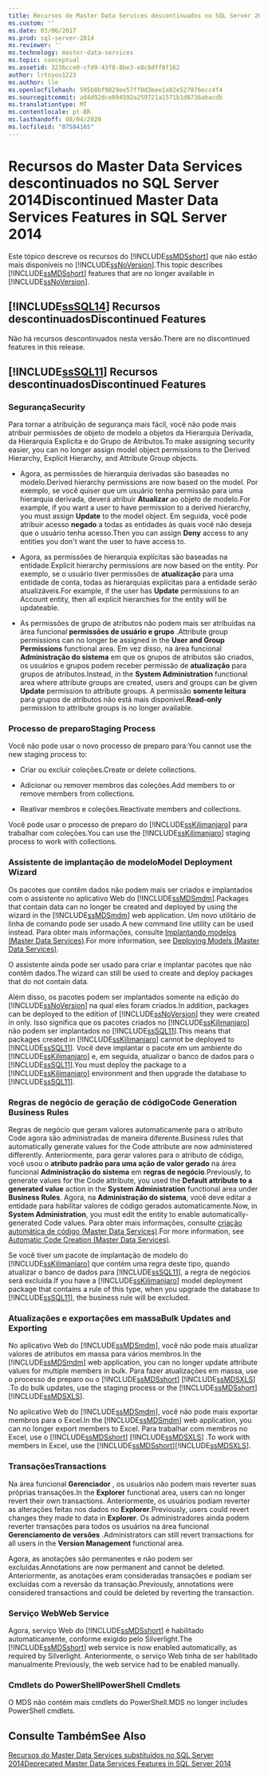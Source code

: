 ```yaml
---
title: Recursos de Master Data Services descontinuados no SQL Server 2014 | Microsoft Docs
ms.custom: ''
ms.date: 03/06/2017
ms.prod: sql-server-2014
ms.reviewer: ''
ms.technology: master-data-services
ms.topic: conceptual
ms.assetid: 3236cce0-cfd9-43f8-8be3-e8c8dff8f162
author: lrtoyou1223
ms.author: lle
ms.openlocfilehash: 595b8bf9829ee57ff0d3bee1a82e527876ecc4f4
ms.sourcegitcommit: ad4d92dce894592a259721a1571b1d8736abacdb
ms.translationtype: MT
ms.contentlocale: pt-BR
ms.lasthandoff: 08/04/2020
ms.locfileid: "87584165"
---
```

# <a name="discontinued-master-data-services-features-in-sql-server-2014"></a><span data-ttu-id="a413a-102">Recursos do Master Data Services descontinuados no SQL Server 2014</span><span class="sxs-lookup"><span data-stu-id="a413a-102">Discontinued Master Data Services Features in SQL Server 2014</span></span>
  <span data-ttu-id="a413a-103">Este tópico descreve os recursos do [!INCLUDE[ssMDSshort](../includes/ssmdsshort-md.md)] que não estão mais disponíveis no [!INCLUDE[ssNoVersion](../includes/ssnoversion-md.md)].</span><span class="sxs-lookup"><span data-stu-id="a413a-103">This topic describes [!INCLUDE[ssMDSshort](../includes/ssmdsshort-md.md)] features that are no longer available in [!INCLUDE[ssNoVersion](../includes/ssnoversion-md.md)].</span></span>  
  
## <a name="sssql14-discontinued-features"></a>[!INCLUDE[ssSQL14](../includes/sssql14-md.md)] <span data-ttu-id="a413a-104">Recursos descontinuados</span><span class="sxs-lookup"><span data-stu-id="a413a-104">Discontinued Features</span></span>  
 <span data-ttu-id="a413a-105">Não há recursos descontinuados nesta versão.</span><span class="sxs-lookup"><span data-stu-id="a413a-105">There are no discontinued features in this release.</span></span>  
  
## <a name="sssql11-discontinued-features"></a>[!INCLUDE[ssSQL11](../includes/sssql11-md.md)] <span data-ttu-id="a413a-106">Recursos descontinuados</span><span class="sxs-lookup"><span data-stu-id="a413a-106">Discontinued Features</span></span>  
  
### <a name="security"></a><span data-ttu-id="a413a-107">Segurança</span><span class="sxs-lookup"><span data-stu-id="a413a-107">Security</span></span>  
 <span data-ttu-id="a413a-108">Para tornar a atribuição de segurança mais fácil, você não pode mais atribuir permissões de objeto de modelo a objetos da Hierarquia Derivada, da Hierarquia Explícita e do Grupo de Atributos.</span><span class="sxs-lookup"><span data-stu-id="a413a-108">To make assigning security easier, you can no longer assign model object permissions to the Derived Hierarchy, Explicit Hierarchy, and Attribute Group objects.</span></span>  
  
-   <span data-ttu-id="a413a-109">Agora, as permissões de hierarquia derivadas são baseadas no modelo.</span><span class="sxs-lookup"><span data-stu-id="a413a-109">Derived hierarchy permissions are now based on the model.</span></span> <span data-ttu-id="a413a-110">Por exemplo, se você quiser que um usuário tenha permissão para uma hierarquia derivada, deverá atribuir **Atualizar** ao objeto de modelo.</span><span class="sxs-lookup"><span data-stu-id="a413a-110">For example, if you want a user to have permission to a derived hierarchy, you must assign **Update** to the model object.</span></span> <span data-ttu-id="a413a-111">Em seguida, você pode atribuir acesso **negado** a todas as entidades às quais você não deseja que o usuário tenha acesso.</span><span class="sxs-lookup"><span data-stu-id="a413a-111">Then you can assign **Deny** access to any entities you don't want the user to have access to.</span></span>  
  
-   <span data-ttu-id="a413a-112">Agora, as permissões de hierarquia explícitas são baseadas na entidade.</span><span class="sxs-lookup"><span data-stu-id="a413a-112">Explicit hierarchy permissions are now based on the entity.</span></span> <span data-ttu-id="a413a-113">Por exemplo, se o usuário tiver permissões de **atualização** para uma entidade de conta, todas as hierarquias explícitas para a entidade serão atualizáveis.</span><span class="sxs-lookup"><span data-stu-id="a413a-113">For example, if the user has **Update** permissions to an Account entity, then all explicit hierarchies for the entity will be updateable.</span></span>  
  
-   <span data-ttu-id="a413a-114">As permissões de grupo de atributos não podem mais ser atribuídas na área funcional **permissões de usuário e grupo** .</span><span class="sxs-lookup"><span data-stu-id="a413a-114">Attribute group permissions can no longer be assigned in the **User and Group Permissions** functional area.</span></span> <span data-ttu-id="a413a-115">Em vez disso, na área funcional **Administração do sistema** em que os grupos de atributos são criados, os usuários e grupos podem receber permissão de **atualização** para grupos de atributos.</span><span class="sxs-lookup"><span data-stu-id="a413a-115">Instead, in the **System Administration** functional area where attribute groups are created, users and groups can be given **Update** permission to attribute groups.</span></span> <span data-ttu-id="a413a-116">A permissão **somente leitura** para grupos de atributos não está mais disponível.</span><span class="sxs-lookup"><span data-stu-id="a413a-116">**Read-only** permission to attribute groups is no longer available.</span></span>  
  
### <a name="staging-process"></a><span data-ttu-id="a413a-117">Processo de preparo</span><span class="sxs-lookup"><span data-stu-id="a413a-117">Staging Process</span></span>  
 <span data-ttu-id="a413a-118">Você não pode usar o novo processo de preparo para:</span><span class="sxs-lookup"><span data-stu-id="a413a-118">You cannot use the new staging process to:</span></span>  
  
-   <span data-ttu-id="a413a-119">Criar ou excluir coleções.</span><span class="sxs-lookup"><span data-stu-id="a413a-119">Create or delete collections.</span></span>  
  
-   <span data-ttu-id="a413a-120">Adicionar ou remover membros das coleções.</span><span class="sxs-lookup"><span data-stu-id="a413a-120">Add members to or remove members from collections.</span></span>  
  
-   <span data-ttu-id="a413a-121">Reativar membros e coleções.</span><span class="sxs-lookup"><span data-stu-id="a413a-121">Reactivate members and collections.</span></span>  
  
 <span data-ttu-id="a413a-122">Você pode usar o processo de preparo do [!INCLUDE[ssKilimanjaro](../includes/sskilimanjaro-md.md)] para trabalhar com coleções.</span><span class="sxs-lookup"><span data-stu-id="a413a-122">You can use the [!INCLUDE[ssKilimanjaro](../includes/sskilimanjaro-md.md)] staging process to work with collections.</span></span>  
  
### <a name="model-deployment-wizard"></a><span data-ttu-id="a413a-123">Assistente de implantação de modelo</span><span class="sxs-lookup"><span data-stu-id="a413a-123">Model Deployment Wizard</span></span>  
 <span data-ttu-id="a413a-124">Os pacotes que contêm dados não podem mais ser criados e implantados com o assistente no aplicativo Web do [!INCLUDE[ssMDSmdm](../includes/ssmdsmdm-md.md)].</span><span class="sxs-lookup"><span data-stu-id="a413a-124">Packages that contain data can no longer be created and deployed by using the wizard in the [!INCLUDE[ssMDSmdm](../includes/ssmdsmdm-md.md)] web application.</span></span> <span data-ttu-id="a413a-125">Um novo utilitário de linha de comando pode ser usado.</span><span class="sxs-lookup"><span data-stu-id="a413a-125">A new command line utility can be used instead.</span></span> <span data-ttu-id="a413a-126">Para obter mais informações, consulte [Implantando modelos &#40;Master Data Services&#41;](deploying-models-master-data-services.md).</span><span class="sxs-lookup"><span data-stu-id="a413a-126">For more information, see [Deploying Models &#40;Master Data Services&#41;](deploying-models-master-data-services.md).</span></span>  
  
 <span data-ttu-id="a413a-127">O assistente ainda pode ser usado para criar e implantar pacotes que não contêm dados.</span><span class="sxs-lookup"><span data-stu-id="a413a-127">The wizard can still be used to create and deploy packages that do not contain data.</span></span>  
  
 <span data-ttu-id="a413a-128">Além disso, os pacotes podem ser implantados somente na edição do [!INCLUDE[ssNoVersion](../includes/ssnoversion-md.md)] na qual eles foram criados.</span><span class="sxs-lookup"><span data-stu-id="a413a-128">In addition, packages can be deployed to the edition of [!INCLUDE[ssNoVersion](../includes/ssnoversion-md.md)] they were created in only.</span></span> <span data-ttu-id="a413a-129">Isso significa que os pacotes criados no [!INCLUDE[ssKilimanjaro](../includes/sskilimanjaro-md.md)] não podem ser implantados no [!INCLUDE[ssSQL11](../includes/sssql11-md.md)].</span><span class="sxs-lookup"><span data-stu-id="a413a-129">This means that packages created in [!INCLUDE[ssKilimanjaro](../includes/sskilimanjaro-md.md)] cannot be deployed to [!INCLUDE[ssSQL11](../includes/sssql11-md.md)].</span></span> <span data-ttu-id="a413a-130">Você deve implantar o pacote em um ambiente do [!INCLUDE[ssKilimanjaro](../includes/sskilimanjaro-md.md)] e, em seguida, atualizar o banco de dados para o [!INCLUDE[ssSQL11](../includes/sssql11-md.md)].</span><span class="sxs-lookup"><span data-stu-id="a413a-130">You must deploy the package to a [!INCLUDE[ssKilimanjaro](../includes/sskilimanjaro-md.md)] environment and then upgrade the database to [!INCLUDE[ssSQL11](../includes/sssql11-md.md)].</span></span>  
  
### <a name="code-generation-business-rules"></a><span data-ttu-id="a413a-131">Regras de negócio de geração de código</span><span class="sxs-lookup"><span data-stu-id="a413a-131">Code Generation Business Rules</span></span>  
 <span data-ttu-id="a413a-132">Regras de negócio que geram valores automaticamente para o atributo Code agora são administradas de maneira diferente.</span><span class="sxs-lookup"><span data-stu-id="a413a-132">Business rules that automatically generate values for the Code attribute are now administered differently.</span></span> <span data-ttu-id="a413a-133">Anteriormente, para gerar valores para o atributo de código, você usou o **atributo padrão para uma ação de valor gerado** na área funcional **Administração do sistema** em **regras de negócio**.</span><span class="sxs-lookup"><span data-stu-id="a413a-133">Previously, to generate values for the Code attribute, you used the **Default attribute to a generated value** action in the **System Administration** functional area under **Business Rules**.</span></span> <span data-ttu-id="a413a-134">Agora, na **Administração do sistema**, você deve editar a entidade para habilitar valores de código gerados automaticamente.</span><span class="sxs-lookup"><span data-stu-id="a413a-134">Now, in **System Administration**, you must edit the entity to enable automatically-generated Code values.</span></span> <span data-ttu-id="a413a-135">Para obter mais informações, consulte [criação automática de código &#40;Master Data Services&#41;](automatic-code-creation-master-data-services.md).</span><span class="sxs-lookup"><span data-stu-id="a413a-135">For more information, see [Automatic Code Creation &#40;Master Data Services&#41;](automatic-code-creation-master-data-services.md).</span></span>  
  
 <span data-ttu-id="a413a-136">Se você tiver um pacote de implantação de modelo do [!INCLUDE[ssKilimanjaro](../includes/sskilimanjaro-md.md)] que contém uma regra deste tipo, quando atualizar o banco de dados para [!INCLUDE[ssSQL11](../includes/sssql11-md.md)], a regra de negócios será excluída.</span><span class="sxs-lookup"><span data-stu-id="a413a-136">If you have a [!INCLUDE[ssKilimanjaro](../includes/sskilimanjaro-md.md)] model deployment package that contains a rule of this type, when you upgrade the database to [!INCLUDE[ssSQL11](../includes/sssql11-md.md)], the business rule will be excluded.</span></span>  
  
### <a name="bulk-updates-and-exporting"></a><span data-ttu-id="a413a-137">Atualizações e exportações em massa</span><span class="sxs-lookup"><span data-stu-id="a413a-137">Bulk Updates and Exporting</span></span>  
 <span data-ttu-id="a413a-138">No aplicativo Web do [!INCLUDE[ssMDSmdm](../includes/ssmdsmdm-md.md)], você não pode mais atualizar valores de atributos em massa para vários membros.</span><span class="sxs-lookup"><span data-stu-id="a413a-138">In the [!INCLUDE[ssMDSmdm](../includes/ssmdsmdm-md.md)] web application, you can no longer update attribute values for multiple members in bulk.</span></span> <span data-ttu-id="a413a-139">Para fazer atualizações em massa, use o processo de preparo ou o [!INCLUDE[ssMDSshort](../includes/ssmdsshort-md.md)] [!INCLUDE[ssMDSXLS](../includes/ssmdsxls-md.md)] .</span><span class="sxs-lookup"><span data-stu-id="a413a-139">To do bulk updates, use the staging process or the [!INCLUDE[ssMDSshort](../includes/ssmdsshort-md.md)][!INCLUDE[ssMDSXLS](../includes/ssmdsxls-md.md)].</span></span>  
  
 <span data-ttu-id="a413a-140">No aplicativo Web do [!INCLUDE[ssMDSmdm](../includes/ssmdsmdm-md.md)], você não pode mais exportar membros para o Excel.</span><span class="sxs-lookup"><span data-stu-id="a413a-140">In the [!INCLUDE[ssMDSmdm](../includes/ssmdsmdm-md.md)] web application, you can no longer export members to Excel.</span></span> <span data-ttu-id="a413a-141">Para trabalhar com membros no Excel, use o [!INCLUDE[ssMDSshort](../includes/ssmdsshort-md.md)] [!INCLUDE[ssMDSXLS](../includes/ssmdsxls-md.md)] .</span><span class="sxs-lookup"><span data-stu-id="a413a-141">To work with members in Excel, use the [!INCLUDE[ssMDSshort](../includes/ssmdsshort-md.md)][!INCLUDE[ssMDSXLS](../includes/ssmdsxls-md.md)].</span></span>  
  
### <a name="transactions"></a><span data-ttu-id="a413a-142">Transações</span><span class="sxs-lookup"><span data-stu-id="a413a-142">Transactions</span></span>  
 <span data-ttu-id="a413a-143">Na área funcional **Gerenciador** , os usuários não podem mais reverter suas próprias transações.</span><span class="sxs-lookup"><span data-stu-id="a413a-143">In the **Explorer** functional area, users can no longer revert their own transactions.</span></span> <span data-ttu-id="a413a-144">Anteriormente, os usuários podiam reverter as alterações feitas nos dados no **Explorer**.</span><span class="sxs-lookup"><span data-stu-id="a413a-144">Previously, users could revert changes they made to data in **Explorer**.</span></span> <span data-ttu-id="a413a-145">Os administradores ainda podem reverter transações para todos os usuários na área funcional **Gerenciamento de versões** .</span><span class="sxs-lookup"><span data-stu-id="a413a-145">Administrators can still revert transactions for all users in the **Version Management** functional area.</span></span>  
  
 <span data-ttu-id="a413a-146">Agora, as anotações são permanentes e não podem ser excluídas.</span><span class="sxs-lookup"><span data-stu-id="a413a-146">Annotations are now permanent and cannot be deleted.</span></span> <span data-ttu-id="a413a-147">Anteriormente, as anotações eram consideradas transações e podiam ser excluídas com a reversão da transação.</span><span class="sxs-lookup"><span data-stu-id="a413a-147">Previously, annotations were considered transactions and could be deleted by reverting the transaction.</span></span>  
  
### <a name="web-service"></a><span data-ttu-id="a413a-148">Serviço Web</span><span class="sxs-lookup"><span data-stu-id="a413a-148">Web Service</span></span>  
 <span data-ttu-id="a413a-149">Agora, serviço Web do [!INCLUDE[ssMDSshort](../includes/ssmdsshort-md.md)] é habilitado automaticamente, conforme exigido pelo Silverlight.</span><span class="sxs-lookup"><span data-stu-id="a413a-149">The [!INCLUDE[ssMDSshort](../includes/ssmdsshort-md.md)] web service is now enabled automatically, as required by Silverlight.</span></span> <span data-ttu-id="a413a-150">Anteriormente, o serviço Web tinha de ser habilitado manualmente.</span><span class="sxs-lookup"><span data-stu-id="a413a-150">Previously, the web service had to be enabled manually.</span></span>  
  
### <a name="powershell-cmdlets"></a><span data-ttu-id="a413a-151">Cmdlets do PowerShell</span><span class="sxs-lookup"><span data-stu-id="a413a-151">PowerShell Cmdlets</span></span>  
 <span data-ttu-id="a413a-152">O MDS não contém mais cmdlets do PowerShell.</span><span class="sxs-lookup"><span data-stu-id="a413a-152">MDS no longer includes PowerShell cmdlets.</span></span>  
  
## <a name="see-also"></a><span data-ttu-id="a413a-153">Consulte Também</span><span class="sxs-lookup"><span data-stu-id="a413a-153">See Also</span></span>  
 [<span data-ttu-id="a413a-154">Recursos do Master Data Services substituídos no SQL Server 2014</span><span class="sxs-lookup"><span data-stu-id="a413a-154">Deprecated Master Data Services Features in SQL Server 2014</span></span>](deprecated-master-data-services-features.md)  
  
  
